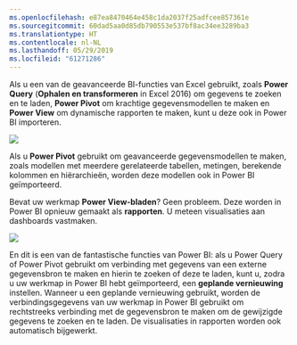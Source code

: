 ```yaml
---
ms.openlocfilehash: e87ea8470464e458c1da2037f25adfcee857361e
ms.sourcegitcommit: 60dad5aa0d85db790553e537bf8ac34ee3289ba3
ms.translationtype: HT
ms.contentlocale: nl-NL
ms.lasthandoff: 05/29/2019
ms.locfileid: "61271286"
---
```

Als u een van de geavanceerde BI-functies van Excel gebruikt, zoals **Power Query** (**Ophalen en transformeren** in Excel 2016) om gegevens te zoeken en te laden, **Power Pivot** om krachtige gegevensmodellen te maken en **Power View** om dynamische rapporten te maken, kunt u deze ook in Power BI importeren.

![](media/5-3-import-powerpivot-powerview/5-3_1.png)

Als u **Power Pivot** gebruikt om geavanceerde gegevensmodellen te maken, zoals modellen met meerdere gerelateerde tabellen, metingen, berekende kolommen en hiërarchieën, worden deze modellen ook in Power BI geïmporteerd.

Bevat uw werkmap **Power View-bladen**? Geen probleem. Deze worden in Power BI opnieuw gemaakt als **rapporten**. U meteen visualisaties aan dashboards vastmaken.

![](media/5-3-import-powerpivot-powerview/5-3_2.png)

En dit is een van de fantastische functies van Power BI: als u Power Query of Power Pivot gebruikt om verbinding met gegevens van een externe gegevensbron te maken en hierin te zoeken of deze te laden, kunt u, zodra u uw werkmap in Power BI hebt geïmporteerd, een **geplande vernieuwing** instellen. Wanneer u een geplande vernieuwing gebruikt, worden de verbindingsgegevens van uw werkmap in Power BI gebruikt om rechtstreeks verbinding met de gegevensbron te maken om de gewijzigde gegevens te zoeken en te laden. De visualisaties in rapporten worden ook automatisch bijgewerkt.

